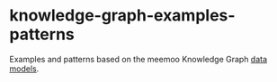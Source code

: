 # knowledge-graph-examples-patterns
Examples and patterns based on the meemoo Knowledge Graph [data models](https://github.com/viaacode/datamodels).
